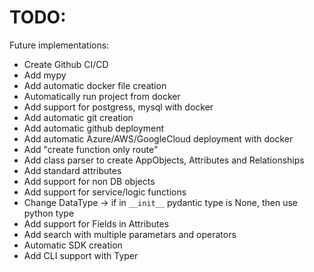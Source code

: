 # TODO:
Future implementations:

- Create Github CI/CD
- Add mypy 
- Add automatic docker file creation
- Automatically run project from docker
- Add support for postgress, mysql with docker
- Add automatic git creation
- Add automatic github deployment
- Add automatic Azure/AWS/GoogleCloud deployment with docker
- Add "create function only route"
- Add class parser to create AppObjects, Attributes and Relationships
- Add standard attributes
- Add support for non DB objects
- Add support for service/logic functions
- Change DataType -> if in ```__init__``` pydantic type is None, then use python type
- Add support for Fields in Attributes
- Add search with multiple parametars and operators
- Automatic SDK creation
- Add CLI support with Typer

